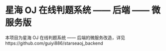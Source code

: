 # 星海 OJ 在线判题系统 —— 后端 —— 微服务版

本项目为星海 OJ 在线判题系统 —— 后端的微服务改造，详见https://github.com/guiyi886/starseaoj_backend

